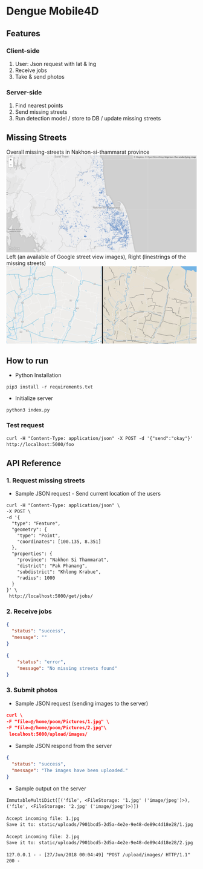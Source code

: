 # Dengue Mobile4D

## Features
### Client-side
1. User: Json request with lat & lng
2. Receive jobs
3. Take & send photos
### Server-side
1. Find nearest points
2. Send missing streets
3. Run detection model / store to DB / update missing streets

## Missing Streets
Overall missing-streets in Nakhon-si-thammarat province
![Missing-streets](doc/missing-streets.png  "Missing Streets")
Left (an available of Google street view images), Right (linestrings of the missing streets)
![Missing-streets](doc/gsv-missing-streets.png  "Missing Streets")

## How to run

* Python Installation
```
pip3 install -r requirements.txt
```

* Initialize server
```
python3 index.py
```
### Test request
```
curl -H "Content-Type: application/json" -X POST -d '{"send":"okay"}' http://localhost:5000/foo 
```

## API Reference

### 1. Request missing streets
* Sample JSON request - Send current location of the users
```
curl -H "Content-Type: application/json" \
-X POST \
-d '{
  "type": "Feature",
  "geometry": {
    "type": "Point",
    "coordinates": [100.135, 8.351]
  },
  "properties": {
	"province": "Nakhon Si Thammarat",
	"district": "Pak Phanang",
	"subdistrict": "Khlong Krabue",
	"radius": 1000
  }
}' \
 http://localhost:5000/get/jobs/
```

### 2. Receive jobs


```json
{
  "status": "success",
  "message": ""
}
```

```json
{
	"status": "error",
	"message": "No missing streets found"
}
```
### 3. Submit photos
* Sample JSON request (sending images to the server)
```json
curl \
-F "file=@/home/poom/Pictures/1.jpg" \
-F "file=@/home/poom/Pictures/2.jpg"\
 localhost:5000/upload/images/

```

* Sample JSON respond from the server
```json
{
  "status": "success",
  "message": "The images have been uploaded."
}

```


* Sample output on the server
```
ImmutableMultiDict([('file', <FileStorage: '1.jpg' ('image/jpeg')>), ('file', <FileStorage: '2.jpg' ('image/jpeg')>)])

Accept incoming file: 1.jpg
Save it to: static/uploads/7901bcd5-2d5a-4e2e-9e48-de89c4d18e28/1.jpg

Accept incoming file: 2.jpg
Save it to: static/uploads/7901bcd5-2d5a-4e2e-9e48-de89c4d18e28/2.jpg

127.0.0.1 - - [27/Jun/2018 00:04:49] "POST /upload/images/ HTTP/1.1" 200 -

```



